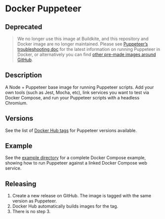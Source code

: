 # Docker Puppeteer

## Deprecated

> We no longer use this image at Buildkite, and this repository and Docker image are no longer maintained. Please see [Puppeteer’s troubleshooting doc](https://github.com/puppeteer/puppeteer/blob/main/docs/troubleshooting.md) for the latest information on running Puppeteer in Docker, or alternatively you can find [other pre-made images around GitHub](https://github.com/search?q=docker+puppeteer).

## Description

A Node + Puppeteer base image for running Puppeteer scripts. Add your own tools (such as Jest, Mocha, etc), link services you want to test via Docker Compose, and run your Puppeteer scripts with a headless Chromium.

## Versions

See the list of [Docker Hub tags](https://hub.docker.com/r/buildkite/puppeteer/tags/) for Puppeteer versions available.

## Example

See the [example directory](example) for a complete Docker Compose example, showing how to run Puppeteer against a linked Docker Compose web service.

## Releasing

1. Create a new release on GitHub. The image is tagged with the same version as Puppeteer.
2. Docker Hub automatically builds images for the tag.
3. There is no step 3.
